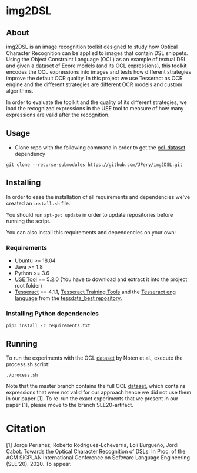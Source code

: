 # img2DSL

## About
img2DSL is an image recognition toolkit designed to study how Optical Character Recognition can be applied to images that contain DSL snippets.
Using the Object Constraint Language (OCL) as an example of textual DSL and given a dataset of Ecore models (and its OCL expressions), this toolkit encodes the OCL expressions into images and tests how different strategies improve the default OCR quality. In this project we use Tesseract as OCR engine and the different strategies are different OCR models and custom algorithms.

In order to evaluate the toolkit and the quality of its different strategies, we load the recognized expressions in the USE tool to measure of how many expressions are valid after the recognition.

## Usage

- Clone repo with the following command in order to get the [ocl-dataset](https://github.com/tue-mdse/ocl-dataset) dependency

``
git clone --recurse-submodules https://github.com/JPery/img2DSL.git
``
## Installing

In order to ease the installation of all requirements and dependencies we've created an ``install.sh`` file.

You should run ``apt-get update`` in order to update repositories before running the script.

You can also install this requirements and dependencies on your own:

### Requirements

- Ubuntu >= 18.04
- Java >= 1.8
- Python >= 3.6
- [USE Tool](https://sourceforge.net/projects/useocl/) == 5.2.0 (You have to download and extract it into the project root folder)
- [Tesseract](https://github.com/tesseract-ocr/tesseract/releases/tag/4.1.1) == 4.1.1, [Tesseract Training Tools](https://tesseract-ocr.github.io/tessdoc/Compiling-%E2%80%93-GitInstallation.html#build-with-training-tools) and the [Tesseract eng language](https://github.com/tesseract-ocr/tessdata_best/raw/master/eng.traineddata) from the [tessdata_best repository](https://github.com/tesseract-ocr/tessdata_best).


### Installing Python dependencies

``
pip3 install -r requirements.txt
``



## Running

To run the experiments with the OCL [dataset](https://ieeexplore.ieee.org/document/7962414) by Noten et al., execute the process.sh script:

``
./process.sh
``

Note that the master branch contains the full OCL [dataset](https://ieeexplore.ieee.org/document/7962414), which contains expressions that were not valid for our approach hence we did not use them in our paper [1]. To re-run the exact experiments that we present in our paper [1], please move to the branch SLE20-artifact.

# Citation

[1] Jorge Perianez, Roberto Rodriguez-Echeverria, Loli Burgueño, Jordi Cabot. Towards the Optical Character Recognition of DSLs. In Proc. of the ACM SIGPLAN International Conference on Software Language Engineering (SLE'20). 2020. To appear.
